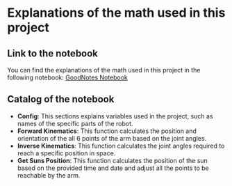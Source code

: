 # Explanations of the math used in this project

## Link to the notebook
You can find the explanations of the math used in this project in the following notebook:
[GoodNotes Notebook](https://share.goodnotes.com/s/Pw0ZdXbuqwoWTpLTJgBrya)

## Catalog of the notebook
- **Config**: This sections explains variables used in the project, such as names of the specific parts of the robot.
- **Forward Kinematics**: This function calculates the position and orientation of the all 6 points of the arm based on the joint angles.
- **Inverse Kinematics**: This function calculates the joint angles required to reach a specific position in space.
- **Get Suns Position**: This function calculates the position of the sun based on the provided time and date and adjust all the points to be reachable by the arm.
